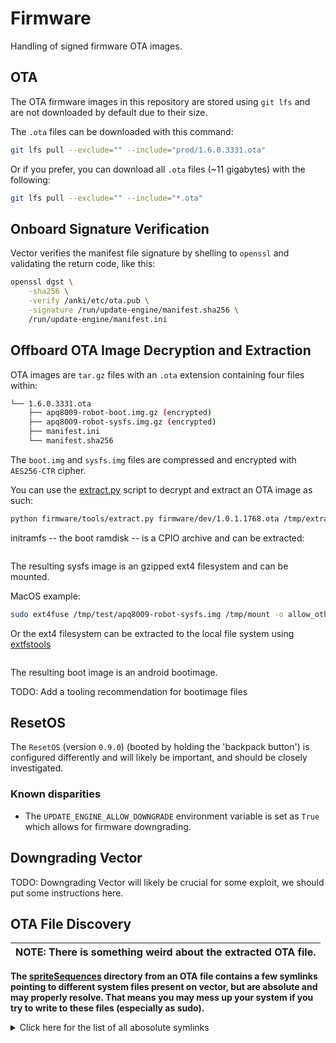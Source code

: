 # Firmware

Handling of signed firmware OTA images.

## OTA

The OTA firmware images in this repository are stored using `git lfs` and are not downloaded by default due to their size.

The `.ota` files can be downloaded with this command:

```sh
git lfs pull --exclude="" --include="prod/1.6.0.3331.ota"
```

Or if you prefer, you can download all `.ota` files (~11 gigabytes) with the following:

```sh
git lfs pull --exclude="" --include="*.ota"
```

## Onboard Signature Verification

Vector verifies the manifest file signature by shelling to `openssl` and validating the return code, like this:

```sh
openssl dgst \
    -sha256 \
    -verify /anki/etc/ota.pub \
    -signature /run/update-engine/manifest.sha256 \
    /run/update-engine/manifest.ini
```

## Offboard OTA Image Decryption and Extraction

OTA images are `tar.gz` files with an `.ota` extension containing four files within:

```sh
└── 1.6.0.3331.ota
    ├── apq8009-robot-boot.img.gz (encrypted)
    ├── apq8009-robot-sysfs.img.gz (encrypted)
    ├── manifest.ini
    └── manifest.sha256
```

The `boot.img` and `sysfs.img` files are compressed and encrypted with `AES256-CTR` cipher.

You can use the [extract.py](tools/extract.py) script to decrypt and extract an OTA image as such:

```sh
python firmware/tools/extract.py firmware/dev/1.0.1.1768.ota /tmp/extracted_firmware detail/keys/ota.pas
```

initramfs -- the boot ramdisk -- is a CPIO archive and can be extracted:

```gunzip <initramfs|cpio -vid
```

The resulting sysfs image is an gzipped ext4 filesystem and can be mounted.

MacOS example:

```sh
sudo ext4fuse /tmp/test/apq8009-robot-sysfs.img /tmp/mount -o allow_other,defer_permissions
```

Or the ext4 filesystem can be extracted to the local file system using [extfstools](https://github.com/nlitsme/extfstools)

```ext2rd  /tmp/test/apq8009-robot-sysfs.img  ./:extractionPath
```

The resulting boot image is an android bootimage.

TODO: Add a tooling recommendation for bootimage files

## ResetOS

The `ResetOS` (version `0.9.0`) (booted by holding the 'backpack button') is configured differently and will likely be
important, and should be closely investigated.

### Known disparities

* The `UPDATE_ENGINE_ALLOW_DOWNGRADE` environment variable is set as `True` which allows for firmware downgrading.

## Downgrading Vector

TODO: Downgrading Vector will likely be crucial for some exploit, we should put some instructions here.

## OTA File Discovery

<!-- markdownlint-disable no-emphasis-as-heading -->
| NOTE: There is something weird about the extracted OTA file.
| --- |
**The [spriteSequences](assets/cozmo_resources/assets/sprites/spriteSequences) directory from an OTA file contains a few
symlinks pointing to different system files present on vector, but are absolute and may properly resolve. That means you
may mess up your system if you try to write to these files (especially as sudo).**

<!-- markdownlint-disable no-inline-html -->
<details>
  <summary>Click here for the list of all abosolute symlinks</summary>
  <p>

```sh
spriteSequences/face_timercancel_getin_01 -> lvm
spriteSequences/face_timerleft_getin_01 -> lvm
spriteSequences/face_timerleft_getout_01 -> lvm
spriteSequences/face_snow01/face_snow01_00209.png -> /sbin/modprobe.kmod
spriteSequences/face_snow01/face_snow01_00210.png -> ../bin/kmod
spriteSequences/face_snow01/face_snow01_00212.png -> /usr/lib/busybox/sbin/nameif
spriteSequences/face_snow01/face_snow01_00213.png -> /usr/lib/busybox/sbin/nbd-client
spriteSequences/face_snow01/face_snow01_00214.png -> /usr/lib/busybox/sbin/ntpd
spriteSequences/face_snow01/face_snow01_00215.png -> /usr/lib/busybox/sbin/pivot_root
spriteSequences/face_snow01/face_snow01_00216.png -> /usr/lib/busybox/sbin/popmaildir
spriteSequences/face_snow01/face_snow01_00218.png -> /bin/systemctl
spriteSequences/face_snow01/face_snow01_00219.png -> /usr/lib/busybox/sbin/powertop
spriteSequences/face_snow01/face_snow01_00220.png -> /usr/lib/busybox/sbin/raidautorun
spriteSequences/face_snow01/face_snow01_00221.png -> /usr/lib/busybox/sbin/rdate
spriteSequences/face_snow01/face_snow01_00222.png -> /usr/lib/busybox/sbin/rdev
spriteSequences/face_snow01/face_snow01_00223.png -> /usr/lib/busybox/sbin/readahead
spriteSequences/face_snow01/face_snow01_00224.png -> /usr/lib/busybox/sbin/readprofile
spriteSequences/face_snow01/face_snow01_00225.png -> /bin/systemctl
spriteSequences/face_snow01/face_snow01_00228.png -> /usr/lib/busybox/sbin/remove-shell
spriteSequences/face_snow01/face_snow01_00229.png -> /usr/lib/busybox/sbin/rfkill
spriteSequences/face_snow01/face_snow01_00230.png -> /sbin/rmmod.kmod
spriteSequences/face_snow01/face_snow01_00231.png -> ../bin/kmod
spriteSequences/face_snow01/face_snow01_00233.png -> /usr/lib/busybox/sbin/route
spriteSequences/face_snow01/face_snow01_00236.png -> /usr/lib/busybox/sbin/rtcwake
spriteSequences/face_snow01/face_snow01_00239.png -> /bin/systemctl
spriteSequences/face_snow01/face_snow01_00240.png -> /usr/lib/busybox/sbin/sendmail
spriteSequences/face_snow01/face_snow01_00241.png -> /usr/lib/busybox/sbin/setconsole
spriteSequences/face_snow01/face_snow01_00242.png -> /usr/lib/busybox/sbin/setfont
spriteSequences/face_snow01/face_snow01_00243.png -> /usr/lib/busybox/sbin/setlogcons
spriteSequences/face_snow01/face_snow01_00244.png -> /bin/systemctl
spriteSequences/face_snow01/face_snow01_00245.png -> /usr/lib/busybox/sbin/slattach
spriteSequences/face_snow01/face_snow01_00246.png -> /usr/lib/busybox/sbin/start-stop-daemon
spriteSequences/face_snow01/face_snow01_00247.png -> /sbin/sulogin.util-linux
spriteSequences/face_snow01/face_snow01_00249.png -> /usr/lib/busybox/sbin/svlogd
spriteSequences/face_snow01/face_snow01_00250.png -> /usr/lib/busybox/sbin/swapoff
spriteSequences/face_snow01/face_snow01_00251.png -> /usr/lib/busybox/sbin/swapon
spriteSequences/face_snow01/face_snow01_00252.png -> /usr/lib/busybox/sbin/switch_root
spriteSequences/face_snow01/face_snow01_00253.png -> /usr/lib/busybox/sbin/sysctl
spriteSequences/face_snow01/face_snow01_00254.png -> /usr/lib/busybox/sbin/syslogd
spriteSequences/face_snow01/face_snow01_00256.png -> /usr/lib/busybox/sbin/telnetd
spriteSequences/face_snow01/face_snow01_00257.png -> /usr/lib/busybox/sbin/tftpd
spriteSequences/face_snow01/face_snow01_00258.png -> /usr/lib/busybox/sbin/tunctl
spriteSequences/face_snow01/face_snow01_00259.png -> /lib/systemd/systemd-udevd
spriteSequences/face_snow01/face_snow01_00260.png -> /usr/lib/busybox/sbin/udhcpc
spriteSequences/face_snow01/face_snow01_00261.png -> /usr/lib/busybox/sbin/udhcpd
spriteSequences/face_snow01/face_snow01_00305.png -> /usr/lib/busybox/sbin/vconfig
spriteSequences/face_snow01/face_snow01_00307.png -> /usr/lib/busybox/sbin/watchdog
spriteSequences/face_snow01/face_snow01_00309.png -> /usr/lib/busybox/sbin/zcip
spriteSequences/face_snow01/face_snow01_00310.png -> /mnt/sdcard
spriteSequences/face_snow01/face_snow01_00336.png -> /var/tmp
spriteSequences/face_snow01/face_snow01_00356.png -> aplay
spriteSequences/face_snow01/face_snow01_00362.png -> /usr/bin/gawk
spriteSequences/face_snow01/face_snow01_00368.png -> /usr/bin/bzip2
spriteSequences/face_snow01/face_snow01_00370.png -> /usr/bin/bzip2
spriteSequences/face_snow01/face_snow01_00371.png -> /usr/bin/bzdiff
spriteSequences/face_snow01/face_snow01_00373.png -> /usr/bin/bzgrep
spriteSequences/face_snow01/face_snow01_00374.png -> /usr/bin/bzgrep
spriteSequences/face_snow01/face_snow01_00378.png -> /usr/bin/bzmore
spriteSequences/face_snow01/face_snow01_00382.png -> /usr/bin/chvt.kbd
spriteSequences/face_snow01/face_snow01_00399.png -> /usr/bin/deallocvt.kbd
spriteSequences/face_snow01/face_snow01_00411.png -> /bin/env
```

</p></details>
